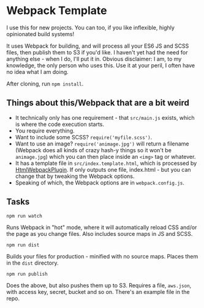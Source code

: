 Webpack Template
==

I use this for new projects. You can too, if you like inflexible, highly opinionated build systems!

It uses Webpack for building, and will process all your ES6 JS and SCSS files, then publish them to S3 if you'd like. I haven't yet had the need for anything else - when I do, I'll put it in. Obvious disclaimer: I am, to my knowledge, the only person who uses this. Use it at your peril, I often have no idea what I am doing.

After cloning, run `npm install`.

Things about this/Webpack that are a bit weird
--

- It technically only has one requirement - that `src/main.js` exists, which is where the code execution starts.
- You require everything.
 - Want to include some SCSS? `require('myfile.scss')`.
 - Want to use an image? `require('animage.jpg')` will return a filename (Webpack does all kinds of crazy hash-y things so it won't be `animage.jpg`) which you can then place inside an `<img>` tag or whatever.
- It has a template file in `src/index.template.html`, which is processed by [HtmlWebpackPlugin](https://github.com/ampedandwired/html-webpack-plugin/blob/master/default_index.html). If only outputs one file, index.html - but you can change that by tweaking the Webpack options.
- Speaking of which, the Webpack options are in `webpack.config.js`.

Tasks
--

`npm run watch`

Runs Webpack in "hot" mode, where it will automatically reload CSS and/or the page as you change files. Also includes source maps in JS and SCSS.

`npm run dist`

Builds your files for production - minified with no source maps. Places them in the `dist` directory.

`npm run publish`

Does the above, but also pushes them up to S3. Requires a file, `aws.json`, with access key, secret, bucket and so on. There's an example file in the repo.
